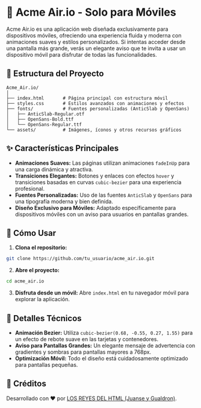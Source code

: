 # 📱 Acme Air.io - Solo para Móviles

Acme Air.io es una aplicación web diseñada exclusivamente para dispositivos móviles, ofreciendo una experiencia fluida y moderna con animaciones suaves y estilos personalizados. Si intentas acceder desde una pantalla más grande, verás un elegante aviso que te invita a usar un dispositivo móvil para disfrutar de todas las funcionalidades.

## 📂 Estructura del Proyecto

```
Acme_Air.io/
│
├── index.html       # Página principal con estructura móvil
├── styles.css       # Estilos avanzados con animaciones y efectos
├── fonts/           # Fuentes personalizadas (AnticSlab y OpenSans)
│   ├── AnticSlab-Regular.otf
│   ├── OpenSans-Bold.ttf
│   └── OpenSans-Regular.ttf
└── assets/          # Imágenes, íconos y otros recursos gráficos
```

## ✨ Características Principales

* **Animaciones Suaves:** Las páginas utilizan animaciones `fadeInUp` para una carga dinámica y atractiva.
* **Transiciones Elegantes:** Botones y enlaces con efectos `hover` y transiciones basadas en curvas `cubic-bezier` para una experiencia profesional.
* **Fuentes Personalizadas:** Uso de las fuentes `AnticSlab` y `OpenSans` para una tipografía moderna y bien definida.
* **Diseño Exclusivo para Móviles:** Adaptado específicamente para dispositivos móviles con un aviso para usuarios en pantallas grandes.

## 🚀 Cómo Usar

1. **Clona el repositorio:**

```bash
git clone https://github.com/tu_usuario/acme_air.io.git
```

2. **Abre el proyecto:**

```bash
cd acme_air.io
```

3. **Disfruta desde un móvil:** Abre `index.html` en tu navegador móvil para explorar la aplicación.

## 📐 Detalles Técnicos

* **Animación Bezier:** Utiliza `cubic-bezier(0.68, -0.55, 0.27, 1.55)` para un efecto de rebote suave en las tarjetas y contenedores.
* **Aviso para Pantallas Grandes:** Un elegante mensaje de advertencia con gradientes y sombras para pantallas mayores a 768px.
* **Optimización Móvil:** Todo el diseño está cuidadosamente optimizado para pantallas pequeñas.

## 📝 Créditos

Desarrollado con ❤️ por [LOS REYES DEL HTML (Juanse y Gualdron)](https://github.com/Sebas404040).

